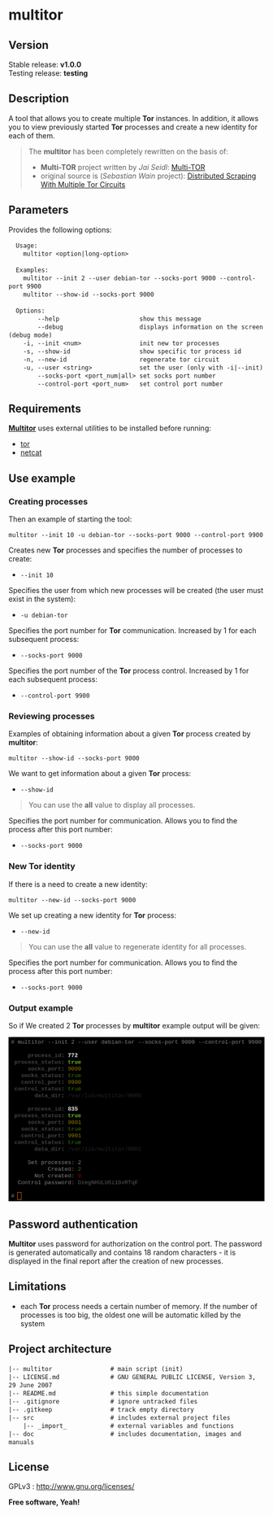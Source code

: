 # multitor

## Version

Stable release: **v1.0.0**  
Testing release: **testing**

## Description

A tool that allows you to create multiple **Tor** instances. In addition, it allows you to view previously started **Tor** processes and create a new identity for each of them.

> The **multitor** has been completely rewritten on the basis of:
>
> - **Multi-TOR** project written by *Jai Seidl*: [Multi-TOR](https://github.com/jseidl/Multi-TOR)
> - original source is (*Sebastian Wain* project): [Distributed Scraping With Multiple Tor Circuits](http://blog.databigbang.com/distributed-scraping-with-multiple-tor-circuits/)

## Parameters

Provides the following options:

``````
  Usage:
    multitor <option|long-option>

  Examples:
    multitor --init 2 --user debian-tor --socks-port 9000 --control-port 9900
    multitor --show-id --socks-port 9000

  Options:
        --help                      show this message
        --debug                     displays information on the screen (debug mode)
    -i, --init <num>                init new tor processes
    -s, --show-id                   show specific tor process id
    -n, --new-id                    regenerate tor circuit
    -u, --user <string>             set the user (only with -i|--init)
        --socks-port <port_num|all> set socks port number
        --control-port <port_num>   set control port number
``````

## Requirements

**<u>Multitor</u>** uses external utilities to be installed before running:

- [tor](https://www.torproject.org/)
- [netcat](http://netcat.sourceforge.net/)

## Use example

### Creating processes

Then an example of starting the tool:

``````
multitor --init 10 -u debian-tor --socks-port 9000 --control-port 9900
``````

Creates new **Tor** processes and specifies the number of processes to create:

- `--init 10`

Specifies the user from which new processes will be created (the user must exist in the system):

- `-u debian-tor`

Specifies the port number for **Tor** communication. Increased by 1 for each subsequent process:

- `--socks-port 9000`

Specifies the port number of the **Tor** process control. Increased by 1 for each subsequent process:

- `--control-port 9900`

### Reviewing processes

Examples of obtaining information about a given **Tor** process created by **multitor**:

```
multitor --show-id --socks-port 9000
```

We want to get information about a given **Tor** process:

- `--show-id`

> You can use the **all** value to display all processes.

Specifies the port number for communication. Allows you to find the process after this port number:

- `--socks-port 9000`

### New Tor identity

If there is a need to create a new identity:

```
multitor --new-id --socks-port 9000
```

We set up creating a new identity for **Tor** process:

- `--new-id`

> You can use the **all** value to regenerate identity for all processes.

Specifies the port number for communication. Allows you to find the process after this port number:

- `--socks-port 9000`

### Output example

So if We created 2 **Tor** processes by **multitor** example output will be given:

![multitor_output](doc/img/multitor_output.png)

## Password authentication

**Multitor** uses password for authorization on the control port. The password is generated automatically and contains 18 random characters - it is displayed in the final report after the creation of new processes.

## Limitations

- each **Tor** process needs a certain number of memory. If the number of processes is too big, the oldest one will be automatic killed by the system

## Project architecture

    |-- multitor                # main script (init)
    |-- LICENSE.md              # GNU GENERAL PUBLIC LICENSE, Version 3, 29 June 2007
    |-- README.md               # this simple documentation
    |-- .gitignore              # ignore untracked files
    |-- .gitkeep                # track empty directory
    |-- src                     # includes external project files
        |-- _import_            # external variables and functions
    |-- doc                     # includes documentation, images and manuals

## License

GPLv3 : <http://www.gnu.org/licenses/>

**Free software, Yeah!**
